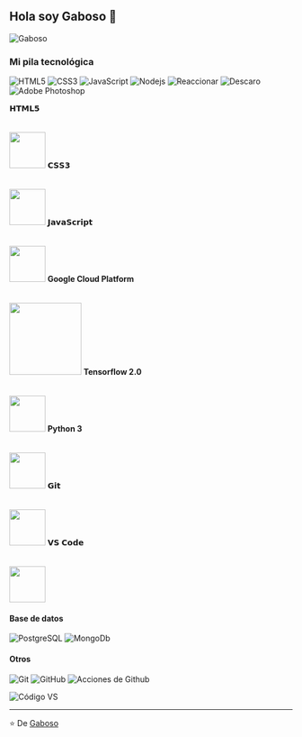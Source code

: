##  Hola soy Gaboso :fox_face:

![ Gaboso ](https://github.com/Gaboso/Gaboso/blob/master/github_cover.png "Gaboso")


###  Mi pila tecnológica

![ HTML5 ](https://img.shields.io/badge/-HTML5-%23E44D27?style=flat-square&logo=html5&logoColor=ffffff)
![ CSS3 ](https://img.shields.io/badge/-CSS3-%231572B6?style=flat-square&logo=css3)
![ JavaScript ](https://img.shields.io/badge/-JavaScript-%23F7DF1C?style=flat-square&logo=javascript&logoColor=000000&labelColor=%23F7DF1C&color=%23FFCE5A)
![ Nodejs ](https://img.shields.io/badge/-Nodejs-black?style=flat-square&logo=Node.js)
![ Reaccionar ](https://img.shields.io/badge/-React-%23282C34?style=flat-square&logo=react)
![ Descaro ](https://img.shields.io/badge/-Sass-%23CC6699?style=flat-square&logo=sass&logoColor=ffffff)
![ Adobe Photoshop ](http://img.shields.io/badge/-Abode%20Photoshop-26C9FF?style=flat-square&logo=adobe-photoshop&logoColor=ffffff)


<tbody>
    <tr valign="top">
      <td width="25%" align="center">
        <span>𝗛𝗧𝗠𝗟𝟱</span><br><br><br>
        <img height="64px" src="https://cdn.svgporn.com/logos/html-5.svg">
      </td>
      <td width="25%" align="center">
        <span>𝗖𝗦𝗦𝟯</span><br><br><br>
        <img height="64px" src="https://cdn.svgporn.com/logos/css-3.svg">
      </td>
      <td width="25%" align="center">
        <span>𝗝𝗮𝘃𝗮𝗦𝗰𝗿𝗶𝗽𝘁</span><br><br><br>
        <img height="64px" src="https://cdn.svgporn.com/logos/javascript.svg">
      </td>
      <td width="25%" align="center">
        <span> <b>Google Cloud Platform</b></span><br><br><br>
        <img height="128px" src="https://download.logo.wine/logo/Google_Cloud_Platform/Google_Cloud_Platform-Logo.wine.png">
      </td>
    </tr>
    <tr valign="top">
      <td width="25%" align="center">
         <span><b>Tensorflow 2.0</b></span><br><br><br>
        <img height="64px" src="https://cdn.svgporn.com/logos/tensorflow.svg">
      </td>
      <td width="25%" align="center">
        <span><b>Python 3</b></span><br><br><br>
        <img height="64px" src="https://cdn.svgporn.com/logos/python.svg">
      </td>
      <td width="25%" align="center">
        <span>𝗚𝗶𝘁</span><br><br><br>
        <img height="64px" src="https://cdn.svgporn.com/logos/git-icon.svg">
      </td>
      <td width="25%" align="center">
        <span>𝗩𝗦 𝗖𝗼𝗱𝗲</span><br><br><br>
        <img height="64px" src="https://cdn.svgporn.com/logos/visual-studio-code.svg">
      </td>
    </tr>
    </tbody>


####  Base de datos
![ PostgreSQL ](https://img.shields.io/badge/-PostgreSQL-336791?style=flat-square&logo=postgresql)
![ MongoDb ](https://nakedsecurity.sophos.com/wp-content/uploads/sites/2/2017/01/mongodb.png?w=775)


####  Otros
![ Git ](https://img.shields.io/badge/-Git-%23F05032?style=flat-square&logo=git&logoColor=%23ffffff)
![ GitHub ](https://img.shields.io/badge/-GitHub-181717?style=flat-square&logo=github)
![ Acciones de Github ](http://img.shields.io/badge/-Github%20Actions-2088FF?style=flat-square&logo=github-actions&logoColor=ffffff)


![ Código VS ](http://img.shields.io/badge/-VS%20Code-007ACC?style=flat-square&logo=visual-studio-code&logoColor=ffffff)




---
⭐️ De [ Gaboso ](https://github.com/Gaboso)
